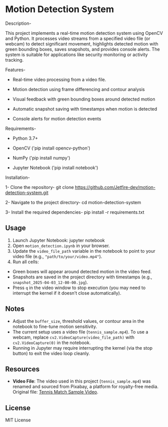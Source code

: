 # Motion Detection System
Description-

This project implements a real-time motion detection system using OpenCV and Python. It processes video streams from a specified video file (or webcam) to detect significant movement, highlights detected motion with green bounding boxes, saves snapshots, and provides console alerts. The system is suitable for applications like security monitoring or activity tracking.

Features-

- Real-time video processing from a video file.

- Motion detection using frame differencing and contour analysis

- Visual feedback with green bounding boxes around detected motion

- Automatic snapshot saving with timestamps when motion is detected

- Console alerts for motion detection events


Requirements-

- Python 3.7+

- OpenCV ('pip install opencv-python')

- NumPy ('pip install numpy')

- Jupyter Notebook ('pip install notebook')

Installation-

1- Clone the repository- 
git clone https://github.com/Jetfire-dev/motion-detection-system.git

2- Navigate to the project directory-
cd motion-detection-system

3- Install the required dependencies-
pip install -r requirements.txt

## Usage
1. Launch Jupyter Notebook: jupyter notebook
2. Open `motion_detection.ipynb` in your browser.
3. Update the `video_file_path` variable in the notebook to point to your video file (e.g., `"path/to/your/video.mp4"`).
4. Run all cells:
- Green boxes will appear around detected motion in the video feed.
- Snapshots are saved in the project directory with timestamps (e.g., `snapshot_2025-04-03_12-00-00.jpg`).
- Press `q` in the video window to stop execution (you may need to interrupt the kernel if it doesn’t close automatically).

## Notes
- Adjust the `buffer_size`, threshold values, or contour area in the notebook to fine-tune motion sensitivity.
- The current setup uses a video file (`tennis_sample.mp4`). To use a webcam, replace `cv2.VideoCapture(video_file_path)` with `cv2.VideoCapture(0)` in the notebook.
- Running in Jupyter may require interrupting the kernel (via the stop button) to exit the video loop cleanly.

## Resources
- **Video File**: The video used in this project (`tennis_sample.mp4`) was renamed and sourced from Pixabay, a platform for royalty-free media. Original file: [Tennis Match Sample Video](https://pixabay.com/videos/tennis-match-sport-ball-game-50109/).


## License
MIT License

